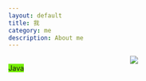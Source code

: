 ```yaml
---
layout: default
title: 我
category: me
description: About me
---
```


<div style="text-align: center">
<img src='http://ronnie.wang/images/techstack-white.png'>
</div>


<div class="tech-bar-wrapper">
    <span class="tech-bar" style="width:95%; background-color:#76EE00;">Java</span>
    <span class="tech-bar" style="width:5%; background-color:#fff;"></span>
</div>
<!--div class="tech-bar-wrapper">
    <span class="tech-bar" style="width:85%; background-color:#76EE00;">Spring MVC</span>
    <span class="tech-bar" style="width:15%; background-color:#fff;"></span>
</div-->